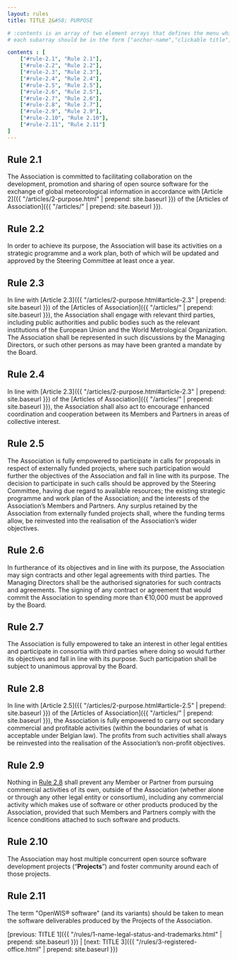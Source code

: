 ```yaml
---
layout: rules
title: TITLE 2&#58; PURPOSE

# :contents is an array of two element arrays that defines the menu which appears in the masthead
# each subarray should be in the form ["anchor-name","clickable title"]

contents : [
    ["#rule-2.1", "Rule 2.1"],
    ["#rule-2.2", "Rule 2.2"],
    ["#rule-2.3", "Rule 2.3"],
    ["#rule-2.4", "Rule 2.4"],
    ["#rule-2.5", "Rule 2.5"],
    ["#rule-2.6", "Rule 2.5"],
    ["#rule-2.7", "Rule 2.6"],
    ["#rule-2.8", "Rule 2.7"],
    ["#rule-2.9", "Rule 2.9"],
    ["#rule-2.10", "Rule 2.10"],
    ["#rule-2.11", "Rule 2.11"]
]
---
```


<h2 id="rule-2.1">Rule 2.1</h2>

The Association is committed to facilitating collaboration on the development, promotion and sharing of open source software for the exchange of global meteorological information in accordance with [Article 2]({{ "/articles/2-purpose.html" | prepend: site.baseurl }}) of the [Articles of Association]({{ "/articles/" | prepend: site.baseurl }}).

<h2 id="rule-2.2">Rule 2.2</h2>

In order to achieve its purpose, the Association will base its activities on a strategic programme and a work plan, both of which will be updated and approved by the Steering Committee at least once a year.

<h2 id="rule-2.3">Rule 2.3</h2>

In line with [Article 2.3]({{ "/articles/2-purpose.html#article-2.3" | prepend: site.baseurl }}) of the [Articles of Association]({{ "/articles/" | prepend: site.baseurl }}), the Association shall engage with relevant third parties, including public authorities and public bodies such as the relevant institutions of the European Union and the World Metrological Organization. The Association shall be represented in such discussions by the Managing Directors, or such other persons as may have been granted a mandate by the Board.

<h2 id="rule-2.4">Rule 2.4</h2>

In line with [Article 2.3]({{ "/articles/2-purpose.html#article-2.3" | prepend: site.baseurl }}) of the [Articles of Association]({{ "/articles/" | prepend: site.baseurl }}), the Association shall also act to encourage enhanced coordination and cooperation between its Members and Partners in areas of collective interest. 

<h2 id="rule-2.5">Rule 2.5</h2>

The Association is fully empowered to participate in calls for proposals in respect of externally funded projects, where such participation would further the objectives of the Association and fall in line with its purpose. The decision to participate in such calls should be approved by the Steering Committee, having due regard to available resources; the existing strategic programme and work plan of the Association; and the interests of the Association’s Members and Partners. Any surplus retained by the Association from externally funded projects shall, where the funding terms allow, be reinvested into the realisation of the Association’s wider objectives.

<h2 id="rule-2.6">Rule 2.6</h2>

In furtherance of its objectives and in line with its purpose, the Association may sign contracts and other legal agreements with third parties. The Managing Directors shall be the authorised signatories for such contracts and agreements. The signing of any contract or agreement that would commit the Association to spending more than €10,000 must be approved by the Board.

<h2 id="rule-2.7">Rule 2.7</h2>

The Association is fully empowered to take an interest in other legal entities and participate in consortia with third parties where doing so would further its objectives and fall in line with its purpose. Such participation shall be subject to unanimous approval by the Board.

<h2 id="rule-2.8">Rule 2.8</h2>

In line with [Article 2.5]({{ "/articles/2-purpose.html#article-2.5" | prepend: site.baseurl }}) of the [Articles of Association]({{ "/articles/" | prepend: site.baseurl }}), the Association is fully empowered to carry out secondary commercial and profitable activities (within the boundaries of what is acceptable under Belgian law). The profits from such activities shall always be reinvested into the realisation of the Association’s non-profit objectives.

<h2 id="rule-2.9">Rule 2.9</h2>

Nothing in [Rule 2.8](#rule-2.8) shall prevent any Member or Partner from pursuing commercial activities of its own, outside of the Association (whether alone or through any other legal entity or consortium), including any commercial activity which makes use of software or other products produced by the Association, provided that such Members and Partners comply with the licence conditions attached to such software and products.

<h2 id="rule-2.10">Rule 2.10</h2>

The Association may host multiple concurrent open source software development projects (“**Projects**”) and foster community around each of those projects.

<h2 id="rule-2.11">Rule 2.11</h2>

The term "OpenWIS&reg; software" (and its variants) should be taken to mean the software deliverables produced by the Projects of the Association.

[previous: TITLE 1]({{ "/rules/1-name-legal-status-and-trademarks.html" | prepend: site.baseurl }}) \| [next: TITLE 3]({{ "/rules/3-registered-office.html" | prepend: site.baseurl }})

